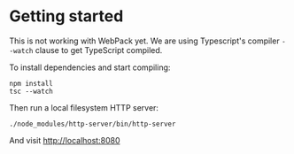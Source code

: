 # Getting started

This is not working with WebPack yet. We are using Typescript's compiler `--watch`
clause to get TypeScript compiled.

To install dependencies and start compiling:

```
npm install
tsc --watch
```

Then run a local filesystem HTTP server:

```
./node_modules/http-server/bin/http-server
```

And visit [http://localhost:8080](http://localhost:8080)
